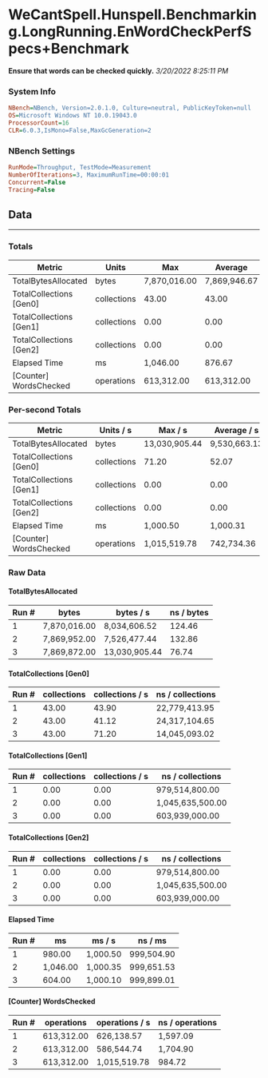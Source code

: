 ﻿# WeCantSpell.Hunspell.Benchmarking.LongRunning.EnWordCheckPerfSpecs+Benchmark
__Ensure that words can be checked quickly.__
_3/20/2022 8:25:11 PM_
### System Info
```ini
NBench=NBench, Version=2.0.1.0, Culture=neutral, PublicKeyToken=null
OS=Microsoft Windows NT 10.0.19043.0
ProcessorCount=16
CLR=6.0.3,IsMono=False,MaxGcGeneration=2
```

### NBench Settings
```ini
RunMode=Throughput, TestMode=Measurement
NumberOfIterations=3, MaximumRunTime=00:00:01
Concurrent=False
Tracing=False
```

## Data
-------------------

### Totals
|          Metric |           Units |             Max |         Average |             Min |          StdDev |
|---------------- |---------------- |---------------- |---------------- |---------------- |---------------- |
|TotalBytesAllocated |           bytes |    7,870,016.00 |    7,869,946.67 |    7,869,872.00 |           72.15 |
|TotalCollections [Gen0] |     collections |           43.00 |           43.00 |           43.00 |            0.00 |
|TotalCollections [Gen1] |     collections |            0.00 |            0.00 |            0.00 |            0.00 |
|TotalCollections [Gen2] |     collections |            0.00 |            0.00 |            0.00 |            0.00 |
|    Elapsed Time |              ms |        1,046.00 |          876.67 |          604.00 |          238.43 |
|[Counter] WordsChecked |      operations |      613,312.00 |      613,312.00 |      613,312.00 |            0.00 |

### Per-second Totals
|          Metric |       Units / s |         Max / s |     Average / s |         Min / s |      StdDev / s |
|---------------- |---------------- |---------------- |---------------- |---------------- |---------------- |
|TotalBytesAllocated |           bytes |   13,030,905.44 |    9,530,663.13 |    7,526,477.44 |    3,041,927.18 |
|TotalCollections [Gen0] |     collections |           71.20 |           52.07 |           41.12 |           16.62 |
|TotalCollections [Gen1] |     collections |            0.00 |            0.00 |            0.00 |            0.00 |
|TotalCollections [Gen2] |     collections |            0.00 |            0.00 |            0.00 |            0.00 |
|    Elapsed Time |              ms |        1,000.50 |        1,000.31 |        1,000.10 |            0.20 |
|[Counter] WordsChecked |      operations |    1,015,519.78 |      742,734.36 |      586,544.74 |      237,067.14 |

### Raw Data
#### TotalBytesAllocated
|           Run # |           bytes |       bytes / s |      ns / bytes |
|---------------- |---------------- |---------------- |---------------- |
|               1 |    7,870,016.00 |    8,034,606.52 |          124.46 |
|               2 |    7,869,952.00 |    7,526,477.44 |          132.86 |
|               3 |    7,869,872.00 |   13,030,905.44 |           76.74 |

#### TotalCollections [Gen0]
|           Run # |     collections | collections / s |ns / collections |
|---------------- |---------------- |---------------- |---------------- |
|               1 |           43.00 |           43.90 |   22,779,413.95 |
|               2 |           43.00 |           41.12 |   24,317,104.65 |
|               3 |           43.00 |           71.20 |   14,045,093.02 |

#### TotalCollections [Gen1]
|           Run # |     collections | collections / s |ns / collections |
|---------------- |---------------- |---------------- |---------------- |
|               1 |            0.00 |            0.00 |  979,514,800.00 |
|               2 |            0.00 |            0.00 |1,045,635,500.00 |
|               3 |            0.00 |            0.00 |  603,939,000.00 |

#### TotalCollections [Gen2]
|           Run # |     collections | collections / s |ns / collections |
|---------------- |---------------- |---------------- |---------------- |
|               1 |            0.00 |            0.00 |  979,514,800.00 |
|               2 |            0.00 |            0.00 |1,045,635,500.00 |
|               3 |            0.00 |            0.00 |  603,939,000.00 |

#### Elapsed Time
|           Run # |              ms |          ms / s |         ns / ms |
|---------------- |---------------- |---------------- |---------------- |
|               1 |          980.00 |        1,000.50 |      999,504.90 |
|               2 |        1,046.00 |        1,000.35 |      999,651.53 |
|               3 |          604.00 |        1,000.10 |      999,899.01 |

#### [Counter] WordsChecked
|           Run # |      operations |  operations / s | ns / operations |
|---------------- |---------------- |---------------- |---------------- |
|               1 |      613,312.00 |      626,138.57 |        1,597.09 |
|               2 |      613,312.00 |      586,544.74 |        1,704.90 |
|               3 |      613,312.00 |    1,015,519.78 |          984.72 |


